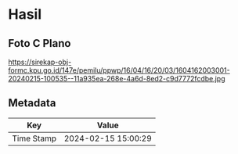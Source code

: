 # Hasil

## Foto C Plano

https://sirekap-obj-formc.kpu.go.id/147e/pemilu/ppwp/16/04/16/20/03/1604162003001-20240215-100535--11a935ea-268e-4a6d-8ed2-c9d7772fcdbe.jpg


## Metadata

| Key        | Value               |
| ---------- | ------------------- |
| Time Stamp | 2024-02-15 15:00:29 |



